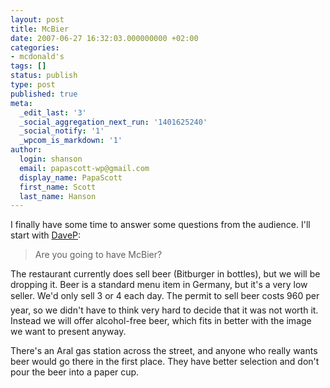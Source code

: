 ```yaml
---
layout: post
title: McBier
date: 2007-06-27 16:32:03.000000000 +02:00
categories:
- mcdonald's
tags: []
status: publish
type: post
published: true
meta:
  _edit_last: '3'
  _social_aggregation_next_run: '1401625240'
  _social_notify: '1'
  _wpcom_is_markdown: '1'
author:
  login: shanson
  email: papascott-wp@gmail.com
  display_name: PapaScott
  first_name: Scott
  last_name: Hanson
---
```

<p>I finally have some time to answer some questions from the audience. I'll start with <a href="http://www.papascott.de/archives/2007/06/26/100-hours/#comment-34515">DaveP</a>:</p>
<blockquote><p>
  Are you going to have McBier?
</p></blockquote>
<p>The restaurant currently does sell beer (Bitburger in bottles), but we will be dropping it. Beer is a standard menu item in Germany, but it's a very low seller. We'd only sell 3 or 4 each day. The permit to sell beer costs 960 per year, so we didn't have to think very hard to decide that it was not worth it. Instead we will offer alcohol-free beer, which fits in better with the image we want to present anyway.</p>
<p>There's an Aral gas station across the street, and anyone who really wants beer would go there in the first place. They have better selection and don't pour the beer into a paper cup.</p>
